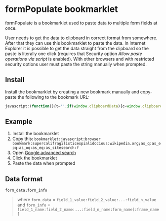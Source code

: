 formPopulate bookmarklet
========================

formPopulate is a bookmarklet used to paste data to multiple form fields 
at once.

User needs to get the data to clipboard in correct format from somewhere.
After that they can use this bookmarklet to paste the data. In Internet Explorer
it is possible to get the data straight from the clipboard so the paste 
is literally one click (requires that Security option *Allow paste operations 
via script* is enabled). With other browsers and with restricted security options
user must paste the string manually when prompted.

## Install

Install the bookmarklet by creating a new bookmark manually and copy-paste the following to the bookmark URL:

```javascript
javascript:(function(){t='';if(window.clipboardData){c=window.clipboardData;t=c.getData('Text');c.setData('Text','');}if(!t){t=window.prompt('Paste:');}t=t.split(';');v=t[0].split(':');f=t[1].split(':');l=v.length;d=((f.length>l+1)?'window.'+f[l+1]+'.':'')+'document.'+f[l]+'.';for(i=0;i<l;i++){eval(d+f[i]).value=v[i];}})();
```
## Example

1. Install the bookmarklet
2. Copy this: `bookmarklet:javascript:browser bookmark:supercalifragilisticexpialidocious:wikipedia.org;as_q:as_epq:as_oq:as_eq:as_sitesearch:f`
3. Open [Google advanced search](https://www.google.com/advanced_search)
4. Click the bookmarklet
5. Paste the data when prompted

## Data format

`form_data;form_info`
> where `form_data` = `field_1_value:field_2_value:...:field_n_value`<br />
> and `form_info` = `field_1_name:field_2_name:...:field_n_name:form_name[:frame_name]`

